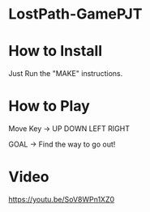 # LostPath-GamePJT

# How to Install

Just Run the "MAKE" instructions.
 
# How to Play 

Move Key -> UP DOWN LEFT RIGHT

GOAL -> Find the way to go out!


# Video

https://youtu.be/SoV8WPn1XZ0
